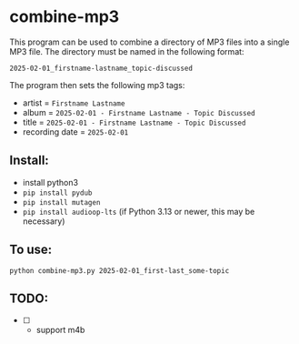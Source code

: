 # combine-mp3

This program can be used to combine a directory of MP3 files into a single MP3
file. The directory must be named in the following format:

`2025-02-01_firstname-lastname_topic-discussed`

The program then sets the following mp3 tags:

- artist = `Firstname Lastname`
- album = `2025-02-01 - Firstname Lastname - Topic Discussed`
- title = `2025-02-01 - Firstname Lastname - Topic Discussed`
- recording date = `2025-02-01`

## Install:

- install python3
- `pip install pydub`
- `pip install mutagen`
- `pip install audioop-lts` (if Python 3.13 or newer, this may be necessary)

## To use:

`python combine-mp3.py 2025-02-01_first-last_some-topic`

## TODO:

- [ ] - support m4b
